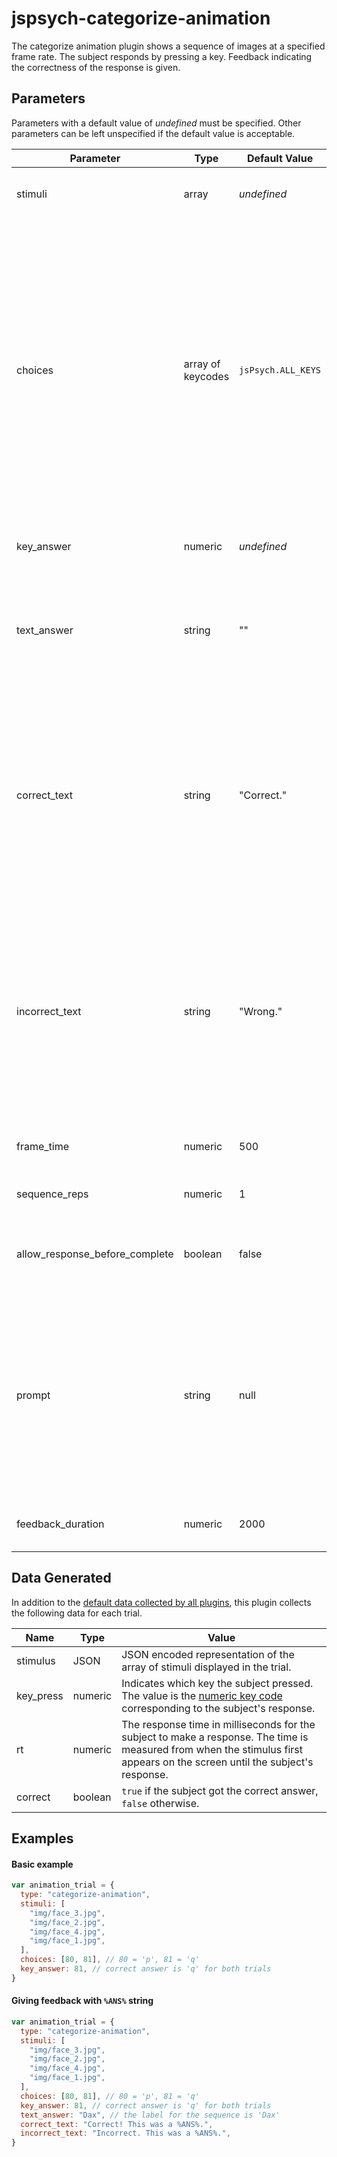 # jspsych-categorize-animation

The categorize animation plugin shows a sequence of images at a specified frame rate. The subject responds by pressing a key. Feedback indicating the correctness of the response is given.

## Parameters

Parameters with a default value of _undefined_ must be specified. Other parameters can be left unspecified if the default value is acceptable.

| Parameter                      | Type              | Default Value      | Description                                                                                                                                                                                                                                                                                                                                                                                                                                       |
| ------------------------------ | ----------------- | ------------------ | ------------------------------------------------------------------------------------------------------------------------------------------------------------------------------------------------------------------------------------------------------------------------------------------------------------------------------------------------------------------------------------------------------------------------------------------------- |
| stimuli                        | array             | _undefined_        | Each element of the array is a path to an image file.                                                                                                                                                                                                                                                                                                                                                                                             |
| choices                        | array of keycodes | `jsPsych.ALL_KEYS` | This array contains the keys that the subject is allowed to press in order to respond to the stimulus. Keys can be specified as their [numeric key code](http://www.cambiaresearch.com/articles/15/javascript-char-codes-key-codes) or as characters (e.g., `'a'`, `'q'`). The default value of `jsPsych.ALL_KEYS` means that all keys will be accepted as valid responses. Specifying `jsPsych.NO_KEYS` will mean that no responses are allowed. |
| key_answer                     | numeric           | _undefined_        | A [numeric key code](http://www.cambiaresearch.com/articles/15/javascript-char-codes-key-codes) indicating the correct response.                                                                                                                                                                                                                                                                                                                  |
| text_answer                    | string            | ""                 | A text label that describes the correct answer. Used in conjunction with the `correct_text` and `incorrect_text` parameters.                                                                                                                                                                                                                                                                                                                      |
| correct_text                   | string            | "Correct."         | String to show when the correct answer is given. Can contain HTML formatting. The special string `%ANS%` can be used within the string. If present, the plugin will put the `text_answer` for the trial in place of the %ANS% string (see example below).                                                                                                                                                                                         |
| incorrect_text                 | string            | "Wrong."           | String to show when the wrong answer is given. Can contain HTML formatting. The special string `%ANS%` can be used within the string. If present, the plugin will put the `text_answer` for the trial in place of the %ANS% string (see example below).                                                                                                                                                                                           |
| frame_time                     | numeric           | 500                | How long to display each image (in milliseconds).                                                                                                                                                                                                                                                                                                                                                                                                 |
| sequence_reps                  | numeric           | 1                  | How many times to show the entire sequence.                                                                                                                                                                                                                                                                                                                                                                                                       |
| allow_response_before_complete | boolean           | false              | If true, the subject can respond before the animation sequence finishes.                                                                                                                                                                                                                                                                                                                                                                          |
| prompt                         | string            | null               | This string can contain HTML markup. Any content here will be displayed below the stimulus. The intention is that it can be used to provide a reminder about the action the subject is supposed to take (e.g., which key to press).                                                                                                                                                                                                               |
| feedback_duration              | numeric           | 2000               | How long to show the feedback (milliseconds).                                                                                                                                                                                                                                                                                                                                                                                                     |

## Data Generated

In addition to the [default data collected by all plugins](overview#datacollectedbyplugins), this plugin collects the following data for each trial.

| Name      | Type    | Value                                                                                                                                                                                            |
| --------- | ------- | ------------------------------------------------------------------------------------------------------------------------------------------------------------------------------------------------ |
| stimulus  | JSON    | JSON encoded representation of the array of stimuli displayed in the trial.                                                                                                                      |
| key_press | numeric | Indicates which key the subject pressed. The value is the [numeric key code](http://www.cambiaresearch.com/articles/15/javascript-char-codes-key-codes) corresponding to the subject's response. |
| rt        | numeric | The response time in milliseconds for the subject to make a response. The time is measured from when the stimulus first appears on the screen until the subject's response.                      |
| correct   | boolean | `true` if the subject got the correct answer, `false` otherwise.                                                                                                                                 |

## Examples

#### Basic example

```javascript
var animation_trial = {
  type: "categorize-animation",
  stimuli: [
    "img/face_3.jpg",
    "img/face_2.jpg",
    "img/face_4.jpg",
    "img/face_1.jpg",
  ],
  choices: [80, 81], // 80 = 'p', 81 = 'q'
  key_answer: 81, // correct answer is 'q' for both trials
}
```

#### Giving feedback with `%ANS%` string

```javascript
var animation_trial = {
  type: "categorize-animation",
  stimuli: [
    "img/face_3.jpg",
    "img/face_2.jpg",
    "img/face_4.jpg",
    "img/face_1.jpg",
  ],
  choices: [80, 81], // 80 = 'p', 81 = 'q'
  key_answer: 81, // correct answer is 'q' for both trials
  text_answer: "Dax", // the label for the sequence is 'Dax'
  correct_text: "Correct! This was a %ANS%.",
  incorrect_text: "Incorrect. This was a %ANS%.",
}
```
